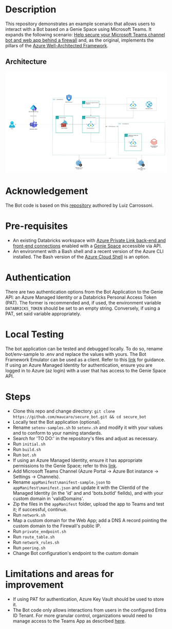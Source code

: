 # Description
This repository demonstrates an example scenario that allows users to interact with a Bot based on a Genie Space using Microsoft Teams. It expands the following scenario: [Help secure your Microsoft Teams channel bot and web app behind a firewall](https://learn.microsoft.com/en-us/azure/architecture/example-scenario/teams/securing-bot-teams-channel) and, as the original, implements the pillars of the [Azure Well-Architected Framework](https://learn.microsoft.com/en-us/azure/well-architected/).

## Architecture
![architecture](Genie-Teams.jpeg)

# Acknowledgement
The Bot code is based on this [repository](https://github.com/carrossoni/DatabricksGenieBOT/tree/main) authored by Luiz Carrossoni.  

# Pre-requisites
- An existing Databricks workspace with [Azure Private Link back-end and front-end connections](https://learn.microsoft.com/en-us/azure/databricks/security/network/classic/private-link) enabled with a [Genie Space](https://learn.microsoft.com/en-us/azure/databricks/genie/set-up) accessible via API.
- An environment with a Bash shell and a recent version of the Azure CLI installed. The Bash version of the [Azure Cloud Shell](https://azure.microsoft.com/en-us/get-started/azure-portal/cloud-shell) is an option. 

# Authentication
There are two authentication options from the Bot Application to the Genie API: an Azure Managed Identity or a Databricks Personal Access Token (PAT). The former is recommended and, if used, the environment variable `DATABRICKS_TOKEN` should be set to an empty string. Conversely, if using a PAT, set said variable appropriately. 

# Local Testing
The bot application can be tested and debugged locally. To do so, rename bot/env-sample to .env and replace the values with yours. The Bot Framework Emulator can be used as a client. Refer to this [link](https://learn.microsoft.com/en-us/azure/bot-service/bot-service-debug-emulator?view=azure-bot-service-4.0&tabs=python) for guidance. If using an Azure Managed Identity for authentication, ensure you are logged in to Azure (az login) with a user that has access to the Genie Space API. 

# Steps
- Clone this repo and change directory: `git clone https://github.com/maucaro/secure_bot.git && cd secure_bot`
- Locally test the Bot application (optional). 
- Rename `setenv-samples.sh` to `setenv.sh` and modify it with your values and to conform to your naming standards. 
- Search for 'TO DO:' in the repository's files and adjust as necessary.
- Run `initial.sh`
- Run `build.sh`
- Run `bot.sh`
- If using an Azure Managed Identity, ensure it has appropriate permissions to the Genie Space; refer to this [link](https://docs.databricks.com/aws/en/genie/set-up#required-permissions).
- Add Microsoft Teams Channel (Azure Portal -> Azure Bot instance -> Settings -> Channels).
- Rename `appManifest\manifest-sample.json` to `appManifest\manifest.json` and update it with the ClientId of the Managed Identity (in the 'id' and and 'bots.botId' fiellds), and with your custom domain in 'validDomains'.
- Zip the files in the `appManifest` folder, upload the app to Teams and test it; if successful, continue.
- Run `network.sh`
- Map a custom domain for the Web App; add a DNS A record pointing the custom domain to the Firewall's public IP. 
- Run `private_endpoint.sh`
- Run `route_table.sh`
- Run `network_rules.sh`
- Run `peering.sh`
- Change Bot configuration's endpoint to the custom domain

# Limitations and areas for improvement
- If using PAT for authentication, Azure Key Vault should be used to store it.
- The Bot code only allows interactions from users in the configured Entra ID Tenant. For more granular control, organizations would need to manage access to the Teams App as described [here](https://learn.microsoft.com/en-us/microsoftteams/app-centric-management).
